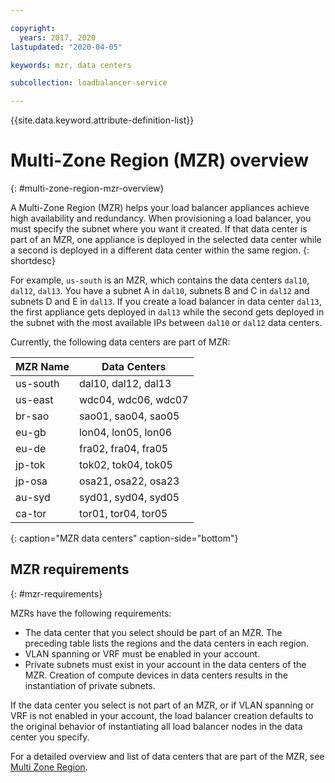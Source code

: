 ```yaml
---

copyright:
  years: 2017, 2020
lastupdated: "2020-04-05"

keywords: mzr, data centers

subcollection: loadbalancer-service

---
```


{{site.data.keyword.attribute-definition-list}}

# Multi-Zone Region (MZR) overview
{: #multi-zone-region-mzr-overview}

A Multi-Zone Region (MZR) helps your load balancer appliances achieve high availability and redundancy. When provisioning a load balancer, you must specify the subnet where you want it created. If that data center is part of an MZR, one appliance is deployed in the selected data center while a second is deployed in a different data center within the same region.
{: shortdesc}

For example, `us-south` is an MZR, which contains the data centers `dal10`, `dal12`, `dal13`. You have a subnet A in `dal10`, subnets B and C in `dal12` and subnets D and E in `dal13`. If you create a load balancer in data center `dal13`, the first appliance gets deployed in `dal13` while the second gets deployed in the subnet with the most available IPs between `dal10` or `dal12` data centers.

Currently, the following data centers are part of MZR:

| MZR Name | Data Centers |
| ---------|--------------|
| us-south | dal10, dal12, dal13 |
| us-east | wdc04, wdc06, wdc07 |
| br-sao | sao01, sao04, sao05 |
| eu-gb | lon04, lon05, lon06 |
| eu-de | fra02, fra04, fra05 |
| jp-tok | tok02, tok04, tok05 |
| jp-osa | osa21, osa22, osa23 |
| au-syd | syd01, syd04, syd05 |
| ca-tor | tor01, tor04, tor05 |
{: caption="MZR data centers" caption-side="bottom"}

## MZR requirements
{: #mzr-requirements}

MZRs have the following requirements:
* The data center that you select should be part of an MZR. The preceding table lists the regions and the data centers in each region.
* VLAN spanning or VRF must be enabled in your account.
* Private subnets must exist in your account in the data centers of the MZR. Creation of compute devices in data centers results in the instantiation of private subnets.

If the data center you select is not part of an MZR, or if VLAN spanning or VRF is not enabled in your account, the load balancer creation defaults to the original behavior of instantiating all load balancer nodes in the data center you specify.

For a detailed overview and list of data centers that are part of the MZR, see [Multi Zone Region](/docs/overview?topic=overview-locations#mzr-table).
